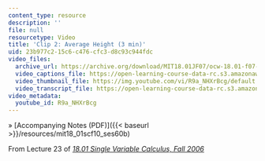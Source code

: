 ```yaml
---
content_type: resource
description: ''
file: null
resourcetype: Video
title: 'Clip 2: Average Height (3 min)'
uid: 23b977c2-15c6-c476-cfc3-d8c93c944fdc
video_files:
  archive_url: https://archive.org/download/MIT18.01JF07/ocw-18.01-f07-lec23_300k.mp4
  video_captions_file: https://open-learning-course-data-rc.s3.amazonaws.com/18-01sc-single-variable-calculus-fall-2010/498674d804df54e09dd6d3f672674c24_R9a_NHXrBcg.vtt
  video_thumbnail_file: https://img.youtube.com/vi/R9a_NHXrBcg/default.jpg
  video_transcript_file: https://open-learning-course-data-rc.s3.amazonaws.com/18-01sc-single-variable-calculus-fall-2010/067ede30f6a0598b50cabee4488ed4f3_R9a_NHXrBcg.pdf
video_metadata:
  youtube_id: R9a_NHXrBcg
---
```


» [Accompanying Notes (PDF)]({{< baseurl >}}/resources/mit18_01scf10_ses60b)

From Lecture 23 of [_18.01 Single Variable Calculus, Fall 2006_](/courses/18-01-single-variable-calculus-fall-2006/pages/video-lectures)